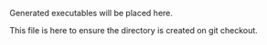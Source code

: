 Generated executables will be placed here.

This file is here to ensure the directory is created on git checkout.